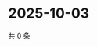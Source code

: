 # 2025-10-03

共 0 条

<!-- BEGIN ZHIHUVIDEO -->
<!-- 最后更新时间 Fri Oct 03 2025 17:11:33 GMT+0800 (China Standard Time) -->

<!-- END ZHIHUVIDEO -->
